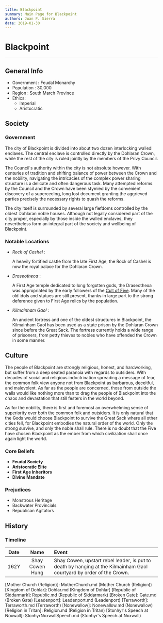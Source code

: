```yaml
---
title: Blackpoint
summary: Main Page for Blackpoint
authors: Juan P. Sierra
date: 2019-01-30
---
```


# Blackpoint

-----


## General Info

- Government : Feudal Monarchy
- Population : 30,000
- Region : South March Province
- Ethics:
    - Imperial
    - Aristocratic

## Society

### Government

The city of Blackpoint is divided into about two dozen interlocking walled enclaves. The central enclave is controlled directly by the Dohlaran Crown, while the rest of the city is ruled jointly by the members of the Privy Council.

The Council's authority within the city is not absolute however. With centuries of tradition and shifting balance of power between the Crown and the nobility, navigating the intricacies of the complex power sharing structure is a delicate and often dangerous task. Many attempted reforms by the Council and the Crown have been stymied by the convenient discovery of a superceding, long lost document granting the aggrieved parties precisely the necessary rights to quash the reforms.

The city itself is surrounded by several large fiefdoms controlled by the oldest Dohlaran noble houses. Although not legally considered part of the city proper, especially by those inside the walled enclaves, they nevertheless form an integral part of the society and wellbeing of Blackpoint.

### Notable Locations

- *Rock of Cashel* :

    A heavily fortified castle from the late First Age, the Rock of Cashel is now the royal palace for the Dohlaran Crown.
    
- *Draseotheoa* :

    A First Age temple dedicated to long forgotten gods, the Draseotheoa was appropriated by the early followers of the [Cult of Five][Cult of Five]. Many of the old idols and statues are still present, thanks in large part to the strong deference given to First Age relics by the population.
    
- *Kilmainham Gaol* :

    An ancient fortress and one of the oldest structures in Blackpoint, the Kilmainham Gaol has been used as a state prison by the Dohlaran Crown since before the Great Sack. The fortress currently holds a wide range of prisoners, from petty thieves to nobles who have offended the Crown in some manner.
    


## Culture

The people of Blackpoint are strongly religious, honest, and hardworking, but suffer from a deep seated paranoia with regards to outsiders. With decades of social and religious indoctrination spreading a message of fear, the common folk view anyone not from Blackpoint as barbarous, deceitful, and malevolent. As far as the people are concerned, those from outside the walls would like nothing more than to drag the people of Blackpoint into the chaos and devastation that still festers in the world beyond.

As for the nobility, there is first and foremost an overwhelming sense of superiority over both the common folk and outsiders. It is only natural that the Gods would choose Blackpoint to survive the Great Sack where all other cities fell, for Blackpoint embodies the natural order of the world. Only the strong survive, and only the noble shall rule. There is no doubt that the Five have chosen Blackpoint as the ember from which civilization shall once again light the world. 

### Core Beliefs

- **Feudal Society**
- **Aristocratic Elite**
- **First Age Inheritors**
- **Divine Mandate**
### Prejudices

- Monstrous Heritage
- Backwater Provincials
- Republican Agitators

## History

### Timeline

Date | Name | Event
:---:|:----:|:----
162Y | Shay Cowen Hung | Shay Cowen, upstart rebel leader, is put to death by hanging at the Kilmainham Gaol courtyard by order of the Crown. 



[Alchemist's Journal]: AlchemistJournal.md (Alchemist's Journal)
[Tritanian Calendar]: Calendar.md (Tritanian Calendar)
[Gnolls]: Gnolls.md (Gnolls)
[Book of Prophesy]: Prophesy.md (Book of Prophesy)
[Timeline]: Timeline.md (Timeline)
[Azoth the Wise]: Azoth.md (Azoth the Wise)
[Baltatrax the Ravager]: Baltatrax.md (Baltatrax the Ravager)
[Faelix]: Faelix.md (Faelix)
[Greghor Stonhyr]: GreghorStonhyr.md (Greghor Stonhyr)
[Lyhl Habborhlyn]: Lyhl_Habborlyn.md (Lyhl Habborhlyn)
[Blackpoint]: Blackpoint.md (Blackpoint)
[Cantfall]: Cantfall.md (Cantfall)
[Noxwall]: Noxwall.md (Noxwall)
[Siddar City]: SiddarCity.md (Siddar City)
[Act 0 - The Alchemist's Tomb]: CampaignLog_0.md (Act 0 - The Alchemist's Tomb)
[Act 1 - The Ravenous Horde]: CampaignLog_1.md (Act 1 - The Ravenous Horde)
[Cult of Five]: CultOfFive.md (Cult of Five)
[Gahrdynyr Trade House]: GahrdynyrTradeHouse.md (Gahrdynyr Trade House)
[Republic Expeditionary Forces]: REF.md (Republic Expeditionary Forces)
[Mother Church (Religion)]: MotherChurch.md (Mother Church (Religion))
[Kingdom of Dohlar]: Dohlar.md (Kingdom of Dohlar)
[Republic of Siddarmark]: Republic.md (Republic of Siddarmark)
[Broken Gate]: Gate.md (Broken Gate)
[Leadenport]: Leadenport.md (Leadenport)
[Terraworth]: Terraworth.md (Terraworth)
[Nonewallow]: Nonewallow.md (Nonewallow)
[Religion in Tritan]: Religion.md (Religion in Tritan)
[Stonhyr's Speech at Noxwall]: StonhyrNoxwallSpeech.md (Stonhyr's Speech at Noxwall)
